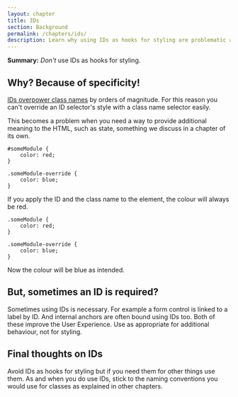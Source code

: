 ```yaml
---
layout: chapter
title: IDs
section: Background
permalink: /chapters/ids/
description: Learn why using IDs as hooks for styling are problematic and what you should do instead.
---
```


**Summary:** *Don't* use IDs as hooks for styling.

## Why? Because of specificity!

[IDs overpower class names](http://www.w3.org/TR/css3-selectors/#specificity) by orders of magnitude. For this reason you can't override an ID selector's style with a class name selector easily.

This becomes a problem when you need a way to provide additional meaning to the HTML, such as state, something we discuss in a chapter of its own.

	#someModule {
		color: red;
	}

	.someModule-override {
		color: blue;
	}

If you apply the ID and the class name to the element, the colour will always be red.

	.someModule {
		color: red;
	}

	.someModule-override {
		color: blue;
	}

Now the colour will be blue as intended.

## But, sometimes an ID is required?

Sometimes using IDs is necessary. For example a form control is linked to a label by ID. And internal anchors are often bound using IDs too. Both of these improve the User Experience. Use as appropriate for additional behaviour, not for styling.

## Final thoughts on IDs

Avoid IDs as hooks for styling but if you need them for other things use them. As and when you do use IDs, stick to the naming conventions you would use for classes as explained in other chapters.